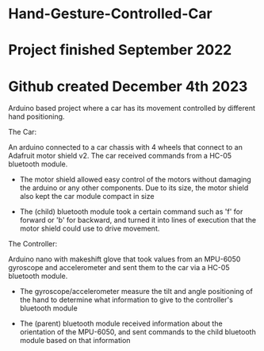# Hand-Gesture-Controlled-Car
# Project finished September 2022
# Github created December 4th 2023
Arduino based project where a car has its movement controlled by different hand positioning.

The Car:

An arduino connected to a car chassis with 4 wheels that connect to an Adafruit motor shield v2. The car received commands from a HC-05 bluetooth module.

- The motor shield allowed easy control of the motors without damaging the arduino or any other components. Due to its size, the motor shield also kept the car module compact in size

- The (child) bluetooth module took a certain command such as 'f' for forward or 'b' for backward, and turned it into lines of execution that the motor shield could use to drive movement.

The Controller:

Arduino nano with makeshift glove that took values from an MPU-6050 gyroscope and accelerometer and sent them to the car via a HC-05 bluetooth module.

- The gyroscope/accelerometer measure the tilt and angle positioning of the hand to determine what information to give to the controller's bluetooth module

- The (parent) bluetooth module received information about the orientation of the MPU-6050, and sent commands to the child bluetooth module based on that information


